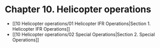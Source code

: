 # Chapter 10. Helicopter operations

- [[10 Helicopter operations/01 Helicopter IFR Operations|Section 1. Helicopter IFR Operations]]
- [[10 Helicopter operations/02 Special Operations|Section 2. Special Operations]]